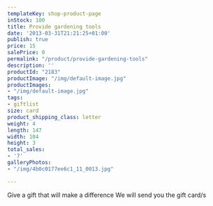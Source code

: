 ```yaml
---
templateKey: shop-product-page
inStock: 100
title: Provide gardening tools
date: '2013-03-31T21:21:25+01:00'
publish: true
price: 15
salePrice: 0
permalink: "/product/provide-gardening-tools"
description: ''
productId: "2183"
productImage: "/img/default-image.jpg"
productImages:
- "/img/default-image.jpg"
tags:
- giftlist
size: card
product_shipping_class: letter
weight: 4
length: 147
width: 104
height: 3
total_sales:
- '7'
galleryPhotos:
- "/img/4b0c0177ee6c1_11_0013.jpg"

---
```

Give a gift that will make a difference We will send you the gift card/s